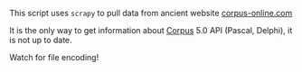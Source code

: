This script uses `scrapy` to pull data from ancient website  [corpus-online.com](http://corpus.corpus-online.com/corpusskripte.html)

It is the only way to get information about [Corpus](https://www.corpus-software.com/) 5.0 API (Pascal, Delphi), it is not up to date.

Watch for file encoding!
